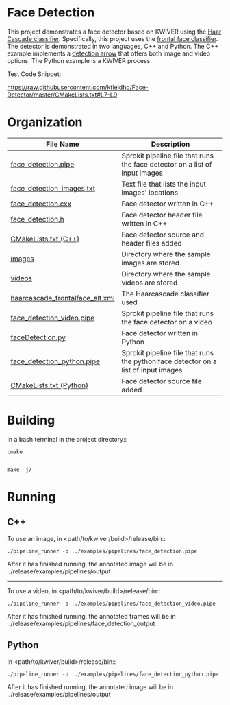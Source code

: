 # Face Detection #

This project demonstrates a face detector based on KWIVER using the [Haar Cascade classifier](https://docs.opencv.org/2.4/modules/objdetect/doc/cascade_classification.html). Specifically, this project uses the [frontal face classifier](haarcascade_frontalface_alt.xml). The detector is demonstrated in two languages, C++ and Python. The C++ example implements a [detection arrow](https://github.com/Kitware/kwiver/blob/master/doc/manuals/arrows/opencv.rst) that offers both image and video options. The Python example is a KWIVER process. 

Test Code Snippet:

https://raw.githubusercontent.com/kfieldho/Face-Detector/master/CMakeLists.txt#L7-L9

# Organization #

File Name                             |  Description
--------------------------------------|------------------------------------------------------------------------------------------
[face_detection.pipe](https://github.com/hdefazio/face_detection/blob/master/image/face_detection.pipe) | Sprokit pipeline file that runs the face detector on a list of input images
[face_detection_images.txt](https://github.com/hdefazio/face_detection/blob/master/image/face_detection_images.txt) | Text file that lists the input images' locations 
[face_detection.cxx](https://github.com/hdefazio/face_detection/blob/master/image/face_detection.cxx) | Face detector written in C++
[face_detection.h](https://github.com/hdefazio/face_detection/blob/master/image/face_detection.h) | Face detector header file written in C++
[CMakeLists.txt (C++)](https://github.com/hdefazio/face_detection/blob/master/image/CMakeLists.txt) | Face detector source and header files added
[images](https://github.com/hdefazio/face_detection/blob/master/image/images) | Directory where the sample images are stored 
[videos](https://github.com/hdefazio/face_detection/blob/master/video/videos) | Directory where the sample videos are stored
[haarcascade_frontalface_alt.xml](https://github.com/hdefazio/face_detection/blob/master/haarcascade_frontalface_alt.xml) | The Haarcascade classifier used
[face_detection_video.pipe](https://github.com/hdefazio/face_detection/blob/master/video/face_detection_video.pipe) | Sprokit pipeline file that runs the face detector on a video
[faceDetection.py](https://github.com/hdefazio/face_detection/blob/master/python/faceDetection.py) | Face detector written in Python
[face_detection_python.pipe](https://github.com/hdefazio/face_detection/blob/master/python/face_detection_python.pipe) | Sprokit pipeline file that runs the python face detector on a list of input images
[CMakeLists.txt (Python)](https://github.com/hdefazio/face_detection/blob/master/python/CMakeLists.txt) | Face detector source file added
 

# Building #
  In a bash terminal in the project directory::
  
    cmake .
  
  
    make -j7
  
# Running #

## C++ ##

  To use an image, in <path/to/kwiver/build>/release/bin::
  
    ./pipeline_runner -p ../examples/pipelines/face_detection.pipe
  
  After it has finished running, the annotated image will be in ../release/examples/pipelines/output

---------------------------------------------------------------------------------------------------------------------
  
  To use a video, in <path/to/kwiver/build>/release/bin::
  
    ./pipeline_runner -p ../examples/pipelines/face_detection_video.pipe 
  
  After it has finished running, the annotated frames will be in ../release/examples/pipelines/face_detection_output

## Python ##

  In <path/to/kwiver/build>/release/bin::
  
    ./pipeline_runner -p ../examples/pipelines/face_detection_python.pipe
  
  After it has finished running, the annotated image will be in ../release/examples/pipelines/output
